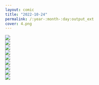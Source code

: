 ```yaml
---
layout: comic
title: "2022-10-24"
permalink: /:year-:month-:day:output_ext
cover: 4.png
--- 
```



<article class="comic">

  <div class="panel threerows thirds">
    <img src="assets/images/{{page.title}}/1.png">
  </div>
  <div class="panel threerows thirds">
    <img src="assets/images/{{page.title}}/2.png">
  </div>
  <div class="panel threerows thirds">
    <img src="assets/images/{{page.title}}/3.png">
  </div>
 <div class="panel threerows thirds">
    <img src="assets/images/{{page.title}}/4.png">
  </div>
  <div class="panel threerows thirds">
    <img src="assets/images/{{page.title}}/8.png">
  </div>
  <div class="panel threerows thirds">
    <img src="assets/images/{{page.title}}/9.png">
  </div>
   <div class="panel threerows thirds">
    <img src="assets/images/{{page.title}}/5.png">
  </div>

  <div class="panel threerows thirds">
    <img src="assets/images/{{page.title}}/6.png">
  </div>
  <div class="panel threerows thirds">
    <img src="assets/images/{{page.title}}/7.png">
  </div>

</article>
